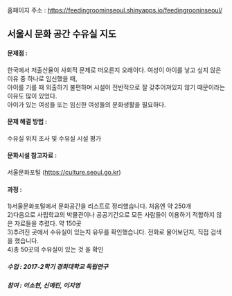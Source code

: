 홈페이지 주소 : https://feedingroominseoul.shinyapps.io/feedingrooninseoul/

## 서울시 문화 공간 수유실 지도


#### 문제점 :  
한국에서 저출산율이 사회적 문제로 떠오른지 오래이다. 여성이 아이를 낳고 싶지 않은 이유 중 하나로 임신했을 때,  
        아이를 기를 때 외출하기 불편하며 시설이 전반적으로 잘 갖추어져있지 않기 때문이라는 이유도 많이 있었다.  
        아이가 있는 여성들 또는 임신한 여성들의 문화생활을 필요하다.  


#### 문제 해결 방법 :  
수유실 위치 조사 및 수유실 시설 평가


#### 문화시설 참고자료 :  
서울문화포털 (https://culture.seoul.go.kr)


#### 과정 :  
1)서울문화포털에서 문화공간을 리스트로 정리했습니다. 처음엔 약 250개  
2)다음으로 사립학교의 박물관이나 공공기간으로 모든 사람들이 이용하기 적합하지 않은 자료들을 추렸다. 약 150곳  
3)추려진 곳에서 수유실이 있는지 유무를 확인했습니다. 전화로 물어보던지, 직접 검색을 했습니다.  
4)총 50곳의 수유실이 있는 것 을 확인  




##### 수업 : 2017-2학기 경희대학교 독립연구   
##### 참여 : 이소현, 신예린, 이지영  
